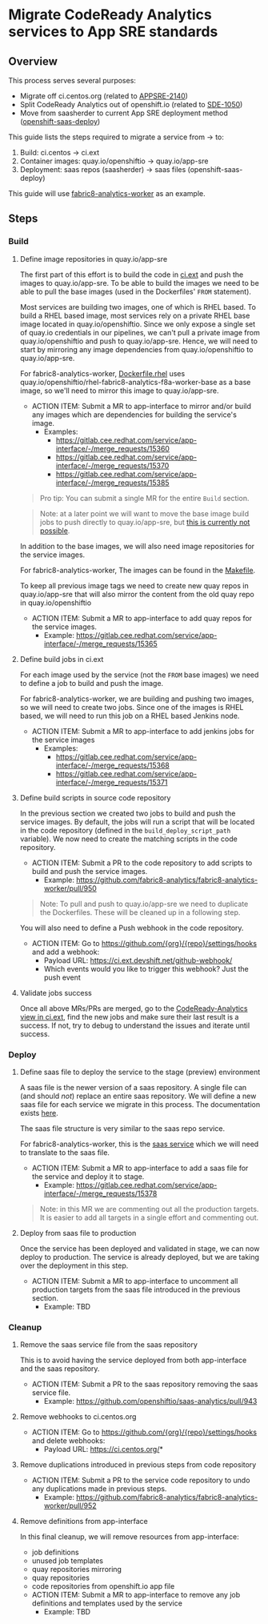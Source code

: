 # Migrate CodeReady Analytics services to App SRE standards

## Overview

This process serves several purposes:
- Migrate off ci.centos.org (related to [APPSRE-2140](https://issues.redhat.com/browse/APPSRE-2140))
- Split CodeReady Analytics out of openshift.io (related to [SDE-1050](https://issues.redhat.com/browse/SDE-1050))
- Move from saasherder to current App SRE deployment method ([openshift-saas-deploy](https://gitlab.cee.redhat.com/service/app-interface/-/blob/master/docs/app-sre/continuous-delivery-in-app-interface.md))

This guide lists the steps required to migrate a service from -> to:
1. Build: ci.centos -> ci.ext
1. Container images: quay.io/openshiftio -> quay.io/app-sre
1. Deployment: saas repos (saasherder) -> saas files (openshift-saas-deploy)

This guide will use [fabric8-analytics-worker](https://github.com/fabric8-analytics/fabric8-analytics-worker) as an example.

## Steps

### Build

1. Define image repositories in quay.io/app-sre

    The first part of this effort is to build the code in [ci.ext](https://ci.ext.devshift.net) and push the images to quay.io/app-sre. To be able to build the images we need to be able to pull the base images (used in the Dockerfiles' `FROM` statement).

    Most services are building two images, one of which is RHEL based. To build a RHEL based image, most services rely on a private RHEL base image located in quay.io/openshiftio. Since we only expose a single set of quay.io credentials in our pipelines, we can't pull a private image from quay.io/openshiftio and push to quay.io/app-sre. Hence, we will need to start by mirroring any image dependencies from quay.io/openshiftio to quay.io/app-sre.

    For fabric8-analytics-worker, [Dockerfile.rhel](https://github.com/fabric8-analytics/fabric8-analytics-worker/blob/f98ebb858e7383b06ae39163ef582b76373b06e3/Dockerfile.rhel) uses quay.io/openshiftio/rhel-fabric8-analytics-f8a-worker-base as a base image, so we'll need to mirror this image to quay.io/app-sre.

    * ACTION ITEM: Submit a MR to app-interface to mirror and/or build any images which are dependencies for building the service's image.
        * Examples:
            - https://gitlab.cee.redhat.com/service/app-interface/-/merge_requests/15360
            - https://gitlab.cee.redhat.com/service/app-interface/-/merge_requests/15370
            - https://gitlab.cee.redhat.com/service/app-interface/-/merge_requests/15385

    > Pro tip: You can submit a single MR for the entire `Build` section.

    > Note: at a later point we will want to move the base image build jobs to push directly to quay.io/app-sre, but [this is currently not possible](https://gitlab.cee.redhat.com/service/app-interface/-/blob/093bf933062f64565ebc93b3b63dd9f60104bbcf/data/services/openshift.io/cicd/ci-int/jobs.yaml#L47-55).

    In addition to the base images, we will also need image repositories for the service images.

    For fabric8-analytics-worker, The images can be found in the [Makefile](https://github.com/fabric8-analytics/fabric8-analytics-worker/blob/f98ebb858e7383b06ae39163ef582b76373b06e3/Makefile#L5-L11).

    To keep all previous image tags we need to create new quay repos in quay.io/app-sre that will also mirror the content from the old quay repo in quay.io/openshiftio

    * ACTION ITEM: Submit a MR to app-interface to add quay repos for the service images.
        * Example: https://gitlab.cee.redhat.com/service/app-interface/-/merge_requests/15365

1. Define build jobs in ci.ext

    For each image used by the service (not the `FROM` base images) we need to define a job to build and push the image.

    For fabric8-analytics-worker, we are building and pushing two images, so we will need to create two jobs. Since one of the images is RHEL based, we will need to run this job on a RHEL based Jenkins node.

    * ACTION ITEM: Submit a MR to app-interface to add jenkins jobs for the service images
        * Examples:
            - https://gitlab.cee.redhat.com/service/app-interface/-/merge_requests/15368
            - https://gitlab.cee.redhat.com/service/app-interface/-/merge_requests/15371

1. Define build scripts in source code repository

    In the previous section we created two jobs to build and push the service images. By default, the jobs will run a script that will be located in the code repository (defined in the `build_deploy_script_path` variable). We now need to create the matching scripts in the code repository.

    * ACTION ITEM: Submit a PR to the code repository to add scripts to build and push the service images.
        * Example: https://github.com/fabric8-analytics/fabric8-analytics-worker/pull/950

    > Note: To pull and push to quay.io/app-sre we need to duplicate the Dockerfiles. These will be cleaned up in a following step.

    You will also need to define a Push webhook in the code repository.

    * ACTION ITEM: Go to https://github.com/{org}/{repo}/settings/hooks and add a webhook:
        * Payload URL: https://ci.ext.devshift.net/github-webhook/
        * Which events would you like to trigger this webhook? Just the push event

1. Validate jobs success

    Once all above MRs/PRs are merged, go to the [CodeReady-Analytics view in ci.ext](https://ci.ext.devshift.net/view/codeready-analytics/), find the new jobs and make sure their last result is a success. If not, try to debug to understand the issues and iterate until success.

### Deploy

1. Define saas file to deploy the service to the stage (preview) environment

    A saas file is the newer version of a saas repository. A single file can (and should _not_) replace an entire saas repository. We will define a new saas file for each service we migrate in this process. The documentation exists [here](https://gitlab.cee.redhat.com/service/app-interface/-/blob/master/docs/app-sre/continuous-delivery-in-app-interface.md).

    The saas file structure is very similar to the saas repo service.

    For fabric8-analytics-worker, this is the [saas service](https://github.com/openshiftio/saas-analytics/blob/master/bay-services/worker.yaml) which we will need to translate to the saas file.

    * ACTION ITEM: Submit a MR to app-interface to add a saas file for the service and deploy it to stage.
        * Example: https://gitlab.cee.redhat.com/service/app-interface/-/merge_requests/15378

    > Note: in this MR we are commenting out all the production targets. It is easier to add all targets in a single effort and commenting out.

1. Deploy from saas file to production

    Once the service has been deployed and validated in stage, we can now deploy to production. The service is already deployed, but we are taking over the deployment in this step.

    * ACTION ITEM: Submit a MR to app-interface to uncomment all production targets from the saas file introduced in the previous section.
        * Example: TBD

### Cleanup

1. Remove the saas service file from the saas repository

    This is to avoid having the service deployed from both app-interface and the saas repository.

    * ACTION ITEM: Submit a PR to the saas repository removing the saas service file.
        * Example: https://github.com/openshiftio/saas-analytics/pull/943

1. Remove webhooks to ci.centos.org

    * ACTION ITEM: Go to https://github.com/{org}/{repo}/settings/hooks and delete webhooks:
        * Payload URL: https://ci.centos.org/*

1. Remove duplications introduced in previous steps from code repository

    * ACTION ITEM: Submit a PR to the service code repository to undo any duplications made in previous steps.
        * Example: https://github.com/fabric8-analytics/fabric8-analytics-worker/pull/952

1. Remove definitions from app-interface

    In this final cleanup, we will remove resources from app-interface:
    - job definitions
    - unused job templates
    - quay repositories mirroring
    - quay repositories
    - code repositories from openshift.io app file

    * ACTION ITEM: Submit a MR to app-interface to remove any job definitions and templates used by the service
        * Example: TBD
